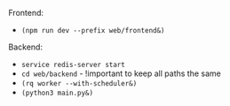 Frontend:
- `(npm run dev --prefix web/frontend&)`

Backend:
- `service redis-server start`
- `cd web/backend` - !important to keep all paths the same
- `(rq worker --with-scheduler&)`
- `(python3 main.py&)`